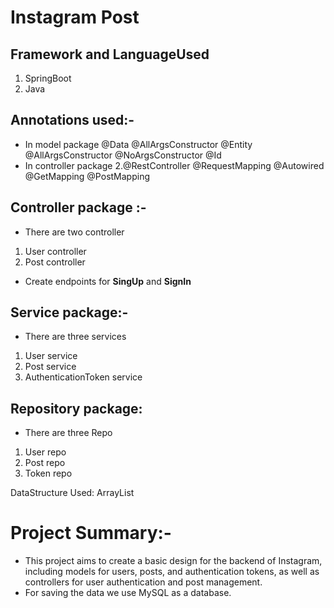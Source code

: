# Instagram Post

## Framework and LanguageUsed
1. SpringBoot 
2. Java

## Annotations used:-
* In model package @Data @AllArgsConstructor @Entity @AllArgsConstructor @NoArgsConstructor @Id
* In controller package 2.@RestController @RequestMapping @Autowired @GetMapping @PostMapping 

## Controller package :-
* There are two controller
1. User controller
2. Post controller

* Create endpoints for **SingUp** and **SignIn** 

## Service package:-
* There are three services
1. User service
2. Post service
3. AuthenticationToken service

## Repository package:
* There are three Repo
1. User repo
2. Post repo
3. Token repo

DataStructure Used: ArrayList

# Project Summary:-
* This project aims to create a basic design for the backend of Instagram, including models for users, posts, and authentication tokens, as well as controllers for user authentication and post management.
* For saving the data we use MySQL as a database.

